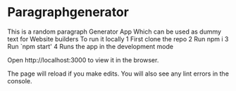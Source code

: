 # Paragraphgenerator
This is a random paragraph Generator App Which can be used as dummy text for Website builders
To run it locally
1 First clone the repo
2 Run npm i
3 Run `npm start'
4 Runs the app in the development mode

Open http://localhost:3000 to view it in the browser.

The page will reload if you make edits.
You will also see any lint errors in the console.
